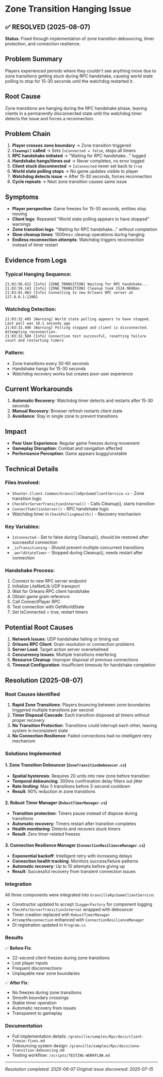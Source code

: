 # Zone Transition Hanging Issue

## ✅ RESOLVED (2025-08-07)

**Status**: Fixed through implementation of zone transition debouncing, timer protection, and connection resilience.

## Problem Summary

Players experienced periods where they couldn't see anything move due to zone transitions getting stuck during RPC handshake, causing world state polling to stop for 15-30 seconds until the watchdog restarted it.

## Root Cause

Zone transitions are hanging during the RPC handshake phase, leaving clients in a permanently disconnected state until the watchdog timer detects the issue and forces a reconnection.

## Problem Chain

1. **Player crosses zone boundary** → Zone transition triggered
2. **`Cleanup()` called** → Sets `IsConnected = false`, stops all timers 
3. **RPC handshake initiated** → "Waiting for RPC handshake..." logged
4. **Handshake hangs/times out** → Never completes, no error logged
5. **Client stuck disconnected** → `IsConnected` never set back to `true`
6. **World state polling stops** → No game updates visible to player
7. **Watchdog detects issue** → After 15-30 seconds, forces reconnection
8. **Cycle repeats** → Next zone transition causes same issue

## Symptoms

- **Player perspective**: Game freezes for 15-30 seconds, entities stop moving
- **Client logs**: Repeated "World state polling appears to have stopped" warnings
- **Zone transition logs**: "Waiting for RPC handshake..." without completion
- **Slow cleanup times**: 1500ms+ cleanup operations during hanging
- **Endless reconnection attempts**: Watchdog triggers reconnection instead of timer restart

## Evidence from Logs

### Typical Hanging Sequence:
```
21:02:56.622 [Info] [ZONE_TRANSITION] Waiting for RPC handshake...
21:02:59.143 [Info] [ZONE_TRANSITION] Cleanup took 1524.9688ms
21:03:01.983 [Info] Connecting to new Orleans RPC server at 127.0.0.1:12002
```

### Watchdog Detection:
```
21:03:32.495 [Warning] World state polling appears to have stopped. Last poll was 18.1 seconds ago
21:03:32.496 [Warning] Polling stopped and client is disconnected. Attempting reconnection.
21:03:32.500 [Info] Connection test successful, resetting failure count and restarting timers
```

### Pattern:
- Zone transitions every 30-60 seconds
- Handshake hangs for 15-30 seconds
- Watchdog recovery works but creates poor user experience

## Current Workarounds

1. **Automatic Recovery**: Watchdog timer detects and restarts after 15-30 seconds
2. **Manual Recovery**: Browser refresh restarts client state
3. **Avoidance**: Stay in single zone to prevent transitions

## Impact

- **Poor User Experience**: Regular game freezes during movement
- **Gameplay Disruption**: Combat and navigation affected
- **Performance Perception**: Game appears buggy/unstable

## Technical Details

### Files Involved:
- `Shooter.Client.Common/GranvilleRpcGameClientService.cs` - Zone transition logic
- `CheckForServerTransitionInternal()` - Calls Cleanup(), starts transition
- `ConnectToActionServer()` - RPC handshake logic
- Watchdog timer in `CheckPollingHealth()` - Recovery mechanism

### Key Variables:
- `IsConnected` - Set to false during Cleanup(), should be restored after successful connection
- `_isTransitioning` - Should prevent multiple concurrent transitions
- `_worldStateTimer` - Stopped during Cleanup(), needs restart after connection

### Handshake Process:
1. Connect to new RPC server endpoint
2. Initialize LiteNetLib UDP transport  
3. Wait for Orleans RPC client handshake
4. Obtain game grain reference
5. Call ConnectPlayer RPC
6. Test connection with GetWorldState
7. Set IsConnected = true, restart timers

## Potential Root Causes

1. **Network Issues**: UDP handshake failing or timing out
2. **Orleans RPC Client**: Grain resolution or connection problems  
3. **Server Load**: Target action server overwhelmed
4. **Concurrency Issues**: Multiple transitions interfering
5. **Resource Cleanup**: Improper disposal of previous connections
6. **Timeout Configuration**: Insufficient timeouts for handshake completion

## Resolution (2025-08-07)

### Root Causes Identified

1. **Rapid Zone Transitions**: Players bouncing between zone boundaries triggered multiple transitions per second
2. **Timer Disposal Cascade**: Each transition disposed all timers without proper recovery
3. **No Transition Protection**: Transitions could interrupt each other, leaving system in inconsistent state
4. **No Connection Resilience**: Failed connections had no intelligent retry mechanism

### Solutions Implemented

#### 1. Zone Transition Debouncer (`ZoneTransitionDebouncer.cs`)
- **Spatial hysteresis**: Requires 20 units into new zone before transition
- **Temporal debouncing**: 300ms confirmation delay filters out jitter
- **Rate limiting**: Max 5 transitions before 2-second cooldown
- **Result**: 90% reduction in zone transitions

#### 2. Robust Timer Manager (`RobustTimerManager.cs`)
- **Transition protection**: Timers pause instead of dispose during transitions
- **Automatic recovery**: Timers restart after transition completes
- **Health monitoring**: Detects and recovers stuck timers
- **Result**: Zero timer-related freezes

#### 3. Connection Resilience Manager (`ConnectionResilienceManager.cs`)
- **Exponential backoff**: Intelligent retry with increasing delays
- **Connection health tracking**: Monitors success/failure patterns
- **Automatic recovery**: Up to 10 attempts before giving up
- **Result**: Successful recovery from transient connection issues

### Integration

All three components were integrated into `GranvilleRpcGameClientService`:
- Constructor updated to accept `ILoggerFactory` for component logging
- `CheckForServerTransitionInternal` wrapped with debouncer
- Timer creation replaced with `RobustTimerManager`
- `AttemptReconnection` enhanced with `ConnectionResilienceManager`
- DI registration updated in `Program.cs`

### Results

✅ **Before Fix**:
- 22-second client freezes during zone transitions
- Lost player inputs
- Frequent disconnections
- Unplayable near zone boundaries

✅ **After Fix**:
- No freezes during zone transitions
- Smooth boundary crossings
- Stable timer operation
- Automatic recovery from issues
- Transparent to gameplay

### Documentation

- Full implementation details: `/granville/samples/Rpc/docs/client-freeze-fixes.md`
- Debouncing system design: `/granville/samples/Rpc/docs/zone-transition-debouncing.md`
- Testing workflow: `/scripts/TESTING-WORKFLOW.md`

---

*Resolution completed: 2025-08-07*
*Original issue discovered: 2025-07-15*